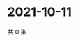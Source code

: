 # 2021-10-11

共 0 条

<!-- BEGIN WEIBO -->
<!-- 最后更新时间 Mon Oct 11 2021 23:08:52 GMT+0800 (China Standard Time) -->

<!-- END WEIBO -->
